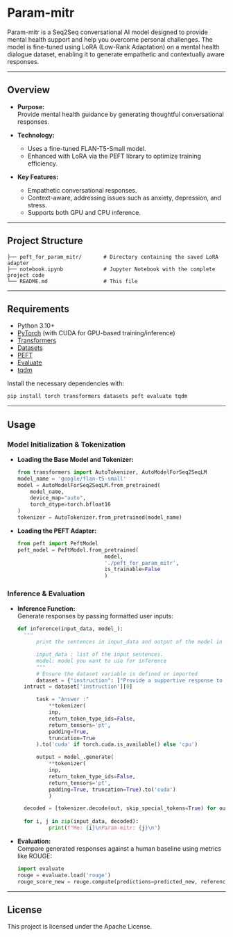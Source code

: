 # Param-mitr


Param-mitr is a Seq2Seq conversational AI model designed to provide mental health support and help you overcome personal challenges. The model is fine-tuned using LoRA (Low-Rank Adaptation) on a mental health dialogue dataset, enabling it to generate empathetic and contextually aware responses.

---

## Overview

- **Purpose:**  
  Provide mental health guidance by generating thoughtful conversational responses.

- **Technology:**  
  - Uses a fine-tuned FLAN-T5-Small model.
  - Enhanced with LoRA via the PEFT library to optimize training efficiency.

- **Key Features:**  
  - Empathetic conversational responses.
  - Context-aware, addressing issues such as anxiety, depression, and stress.
  - Supports both GPU and CPU inference.

---

## Project Structure

```
├── peft_for_param_mitr/       # Directory containing the saved LoRA adapter
├── notebook.ipynb             # Jupyter Notebook with the complete project code
└── README.md                  # This file
```

---

## Requirements

- Python 3.10+
- [PyTorch](https://pytorch.org/) (with CUDA for GPU-based training/inference)
- [Transformers](https://github.com/huggingface/transformers)
- [Datasets](https://github.com/huggingface/datasets)
- [PEFT](https://github.com/huggingface/peft)
- [Evaluate](https://huggingface.co/spaces/evaluate-metric/rouge)
- [tqdm](https://github.com/tqdm/tqdm)

Install the necessary dependencies with:

```bash
pip install torch transformers datasets peft evaluate tqdm
```

---

## Usage

### Model Initialization & Tokenization

- **Loading the Base Model and Tokenizer:**
  ```python
  from transformers import AutoTokenizer, AutoModelForSeq2SeqLM
  model_name = 'google/flan-t5-small'
  model = AutoModelForSeq2SeqLM.from_pretrained(
      model_name,
      device_map="auto",
      torch_dtype=torch.bfloat16
  )
  tokenizer = AutoTokenizer.from_pretrained(model_name)
  ```

- **Loading the PEFT Adapter:**
  ```python
  from peft import PeftModel
  peft_model = PeftModel.from_pretrained(
                              model, 
                              './peft_for_param_mitr', 
                              is_trainable=False
                              )
  ```


### Inference & Evaluation

- **Inference Function:**  
  Generate responses by passing formatted user inputs:
  ```python
  def inference(input_data, model_):
 	"""
    	print the sentences in input_data and output of the model in conversational form.

    	input_data : list of the input sentences.
    	model: model you want to use for inference
    	"""
      	# Ensure the dataset variable is defined or imported
      	dataset = {"instruction": ["Provide a supportive response to the following:"]}
  	intruct = dataset['instruction'][0]

      	task = "Answer :"
          	**tokenizer(
			inp, 
			return_token_type_ids=False, 
			return_tensors='pt', 
			padding=True, 
			truncation=True
		).to('cuda' if torch.cuda.is_available() else 'cpu')

      	output = model_.generate(
          	**tokenizer(
			inp, 
			return_token_type_ids=False, 
			return_tensors='pt', 
			padding=True, truncation=True).to('cuda')
      		)

	decoded = [tokenizer.decode(out, skip_special_tokens=True) for out in output]
      
	for i, j in zip(input_data, decoded):
        	print(f"Me: {i}\nParam-mitr: {j}\n")
  ```




- **Evaluation:**  
  Compare generated responses against a human baseline using metrics like ROUGE:
  ```python
  import evaluate
  rouge = evaluate.load('rouge')
  rouge_score_new = rouge.compute(predictions=predicted_new, references=human_base_line)
  ```

---

## License

This project is licensed under the Apache License.
